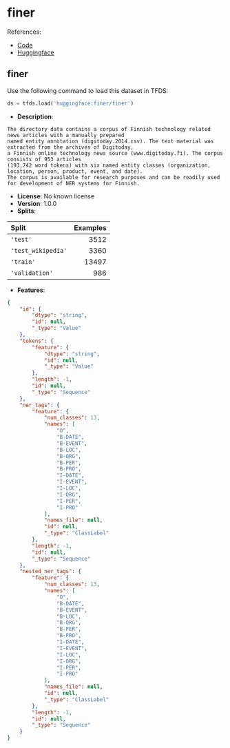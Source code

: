# finer

References:

*   [Code](https://github.com/huggingface/datasets/blob/master/datasets/finer)
*   [Huggingface](https://huggingface.co/datasets/finer)


## finer


Use the following command to load this dataset in TFDS:

```python
ds = tfds.load('huggingface:finer/finer')
```

*   **Description**:

```
The directory data contains a corpus of Finnish technology related news articles with a manually prepared
named entity annotation (digitoday.2014.csv). The text material was extracted from the archives of Digitoday,
a Finnish online technology news source (www.digitoday.fi). The corpus consists of 953 articles
(193,742 word tokens) with six named entity classes (organization, location, person, product, event, and date).
The corpus is available for research purposes and can be readily used for development of NER systems for Finnish.
```

*   **License**: No known license
*   **Version**: 1.0.0
*   **Splits**:

Split  | Examples
:----- | -------:
`'test'` | 3512
`'test_wikipedia'` | 3360
`'train'` | 13497
`'validation'` | 986

*   **Features**:

```json
{
    "id": {
        "dtype": "string",
        "id": null,
        "_type": "Value"
    },
    "tokens": {
        "feature": {
            "dtype": "string",
            "id": null,
            "_type": "Value"
        },
        "length": -1,
        "id": null,
        "_type": "Sequence"
    },
    "ner_tags": {
        "feature": {
            "num_classes": 13,
            "names": [
                "O",
                "B-DATE",
                "B-EVENT",
                "B-LOC",
                "B-ORG",
                "B-PER",
                "B-PRO",
                "I-DATE",
                "I-EVENT",
                "I-LOC",
                "I-ORG",
                "I-PER",
                "I-PRO"
            ],
            "names_file": null,
            "id": null,
            "_type": "ClassLabel"
        },
        "length": -1,
        "id": null,
        "_type": "Sequence"
    },
    "nested_ner_tags": {
        "feature": {
            "num_classes": 13,
            "names": [
                "O",
                "B-DATE",
                "B-EVENT",
                "B-LOC",
                "B-ORG",
                "B-PER",
                "B-PRO",
                "I-DATE",
                "I-EVENT",
                "I-LOC",
                "I-ORG",
                "I-PER",
                "I-PRO"
            ],
            "names_file": null,
            "id": null,
            "_type": "ClassLabel"
        },
        "length": -1,
        "id": null,
        "_type": "Sequence"
    }
}
```



